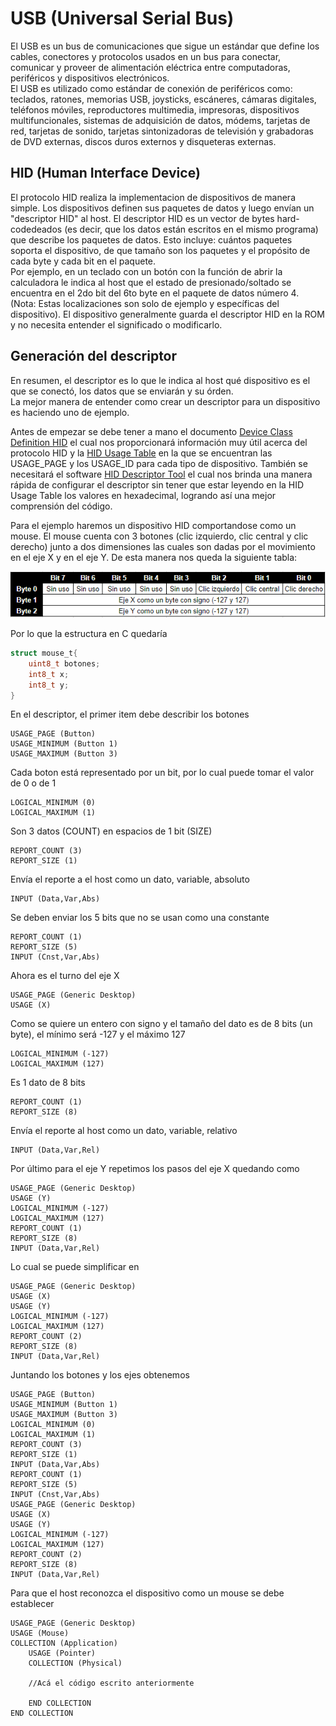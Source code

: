 # USB (Universal Serial Bus)

El USB es un bus de comunicaciones que sigue un estándar que define los cables, conectores y protocolos usados en un bus para conectar, comunicar y proveer de alimentación eléctrica entre computadoras, periféricos y dispositivos electrónicos.  
El USB es utilizado como estándar de conexión de periféricos como: teclados, ratones, memorias USB, joysticks, escáneres, cámaras digitales, teléfonos móviles, reproductores multimedia, impresoras, dispositivos multifuncionales, sistemas de adquisición de datos, módems, tarjetas de red, tarjetas de sonido, tarjetas sintonizadoras de televisión y grabadoras de DVD externas, discos duros externos y disqueteras externas.

## HID (Human Interface Device)
El protocolo HID realiza la implementacion de dispositivos de manera simple. Los dispositivos definen sus paquetes de datos y luego envían un "descriptor HID" al host. El descriptor HID es un vector de bytes hard-codedeados (es decir, que los datos están escritos en el mismo programa) que describe los paquetes de datos. Esto incluye: cuántos paquetes soporta el dispositivo, de que tamaño son los paquetes y el propósito de cada byte y cada bit en el paquete.  
Por ejemplo, en un teclado con un botón con la función de abrir la calculadora le indica al host que el estado de presionado/soltado se encuentra en el 2do bit del 6to byte en el paquete de datos número 4. (Nota: Estas localizaciones son solo de ejemplo y específicas del dispositivo). El dispositivo generalmente guarda el descriptor HID en la ROM y no necesita entender el significado o modificarlo.  

## Generación del descriptor
En resumen, el descriptor es lo que le indica al host qué dispositivo es el que se conectó, los datos que se enviarán y su órden.  
La mejor manera de entender como crear un descriptor para un dispositivo es haciendo uno de ejemplo.  

Antes de empezar se debe tener a mano el documento [Device Class Definition HID](http://www.usb.org/developers/hidpage/HID1_11.pdf) el cual nos proporcionará información muy útil acerca del protocolo HID y la [HID Usage Table](http://www.usb.org/developers/hidpage/Hut1_12v2.pdf) en la que se encuentran las USAGE_PAGE y los USAGE_ID para cada tipo de dispositivo.
También se necesitará el software [HID Descriptor Tool](http://www.usb.org/developers/hidpage/dt2_4.zip) el cual nos brinda una manera rápida de configurar el descriptor sin tener que estar leyendo en la HID Usage Table los valores en hexadecimal, logrando así una mejor comprensión del código.  

Para el ejemplo haremos un dispositivo HID comportandose como un mouse. El mouse cuenta con 3 botones (clic izquierdo, clic central y clic derecho) junto a dos dimensiones las cuales son dadas por el movimiento en el eje X y en el eje Y. De esta manera nos queda la siguiente tabla:

![TablaMouse](https://github.com/luxarts/STM32F103/blob/master/Ejemplos/USB/TablaEjemploMouse.PNG?raw=true)

Por lo que la estructura en C quedaría
```c
struct mouse_t{  
    uint8_t botones;  
    int8_t x;  
    int8_t y;  
}
```
En el descriptor, el primer item debe describir los botones
```
USAGE_PAGE (Button)
USAGE_MINIMUM (Button 1)
USAGE_MAXIMUM (Button 3)
```
Cada boton está representado por un bit, por lo cual puede tomar el valor de 0 o de 1
```
LOGICAL_MINIMUM (0)
LOGICAL_MAXIMUM (1)
```
Son 3 datos (COUNT) en espacios de 1 bit (SIZE)
```
REPORT_COUNT (3)
REPORT_SIZE (1)
```
Envía el reporte a el host como un dato, variable, absoluto
```
INPUT (Data,Var,Abs)
```
Se deben enviar los 5 bits que no se usan como una constante
```
REPORT_COUNT (1)
REPORT_SIZE (5)
INPUT (Cnst,Var,Abs)
```

Ahora es el turno del eje X
```
USAGE_PAGE (Generic Desktop)
USAGE (X)
```
Como se quiere un entero con signo y el tamaño del dato es de 8 bits (un byte), el mínimo será -127 y el máximo 127
```
LOGICAL_MINIMUM (-127)
LOGICAL_MAXIMUM (127)
```
Es 1 dato de 8 bits
```
REPORT_COUNT (1)
REPORT_SIZE (8)
```
Envía el reporte al host como un dato, variable, relativo
```
INPUT (Data,Var,Rel)
```

Por último para el eje Y repetimos los pasos del eje X quedando como
```
USAGE_PAGE (Generic Desktop)
USAGE (Y)
LOGICAL_MINIMUM (-127)
LOGICAL_MAXIMUM (127)
REPORT_COUNT (1)
REPORT_SIZE (8)
INPUT (Data,Var,Rel)
```
Lo cual se puede simplificar en
```
USAGE_PAGE (Generic Desktop)
USAGE (X)
USAGE (Y)
LOGICAL_MINIMUM (-127)
LOGICAL_MAXIMUM (127)
REPORT_COUNT (2)
REPORT_SIZE (8)
INPUT (Data,Var,Rel)
```
Juntando los botones y los ejes obtenemos
```
USAGE_PAGE (Button)
USAGE_MINIMUM (Button 1)
USAGE_MAXIMUM (Button 3)
LOGICAL_MINIMUM (0)
LOGICAL_MAXIMUM (1)
REPORT_COUNT (3)
REPORT_SIZE (1)
INPUT (Data,Var,Abs)
REPORT_COUNT (1)
REPORT_SIZE (5)
INPUT (Cnst,Var,Abs)
USAGE_PAGE (Generic Desktop)
USAGE (X)
USAGE (Y)
LOGICAL_MINIMUM (-127)
LOGICAL_MAXIMUM (127)
REPORT_COUNT (2)
REPORT_SIZE (8)
INPUT (Data,Var,Rel)
```
Para que el host reconozca el dispositivo como un mouse se debe establecer
```
USAGE_PAGE (Generic Desktop)
USAGE (Mouse)
COLLECTION (Application)
    USAGE (Pointer)
    COLLECTION (Physical)
    
    //Acá el código escrito anteriormente
    
    END COLLECTION
END COLLECTION
```
